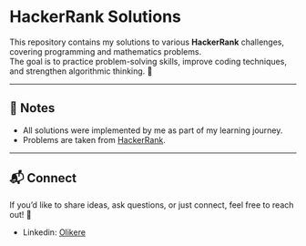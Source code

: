# HackerRank Solutions

This repository contains my solutions to various **HackerRank** challenges, covering programming and mathematics problems.  
The goal is to practice problem-solving skills, improve coding techniques, and strengthen algorithmic thinking. 🚀

---

## 🎯 Notes

- All solutions were implemented by me as part of my learning journey.  
- Problems are taken from [HackerRank](https://www.hackerrank.com/).

---

## 📬 Connect
If you’d like to share ideas, ask questions, or just connect, feel free to reach out! 🚀
- Linkedin: [Olikere](https://www.linkedin.com/in/olisec)
